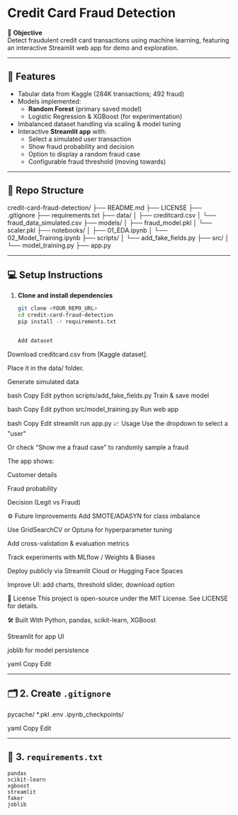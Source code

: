# Credit Card Fraud Detection

🎯 **Objective**  
Detect fraudulent credit card transactions using machine learning, featuring an interactive Streamlit web app for demo and exploration.

---

## 🚀 Features

- Tabular data from Kaggle (284K transactions; 492 fraud)
- Models implemented:
  - **Random Forest** (primary saved model)
  - Logistic Regression & XGBoost (for experimentation)
- Imbalanced dataset handling via scaling & model tuning
- Interactive **Streamlit app** with:
  - Select a simulated user transaction
  - Show fraud probability and decision
  - Option to display a random fraud case
  - Configurable fraud threshold (moving towards)

---

## 📁 Repo Structure

credit-card-fraud-detection/
├── README.md
├── LICENSE
├── .gitignore
├── requirements.txt
├── data/
│ ├── creditcard.csv
│ └── fraud_data_simulated.csv
├── models/
│ ├── fraud_model.pkl
│ └── scaler.pkl
├── notebooks/
│ ├── 01_EDA.ipynb
│ └── 02_Model_Training.ipynb
├── scripts/
│ └── add_fake_fields.py
├── src/
│ └── model_training.py
├── app.py


---

## 💻 Setup Instructions

1. **Clone and install dependencies**

   ```bash
   git clone <YOUR_REPO_URL>
   cd credit-card-fraud-detection
   pip install -r requirements.txt


   Add dataset

Download creditcard.csv from [Kaggle dataset].

Place it in the data/ folder.

Generate simulated data

bash
Copy
Edit
python scripts/add_fake_fields.py
Train & save model

bash
Copy
Edit
python src/model_training.py
Run web app

bash
Copy
Edit
streamlit run app.py
📈 Usage
Use the dropdown to select a "user"

Or check “Show me a fraud case” to randomly sample a fraud

The app shows:

Customer details

Fraud probability

Decision (Legit vs Fraud)

⚙️ Future Improvements
Add SMOTE/ADASYN for class imbalance

Use GridSearchCV or Optuna for hyperparameter tuning

Add cross-validation & evaluation metrics

Track experiments with MLflow / Weights & Biases

Deploy publicly via Streamlit Cloud or Hugging Face Spaces

Improve UI: add charts, threshold slider, download option

📄 License
This project is open-source under the MIT License.
See LICENSE for details.

🛠️ Built With
Python, pandas, scikit-learn, XGBoost

Streamlit for app UI

joblib for model persistence

yaml
Copy
Edit

---

## 🗂 2. Create `.gitignore`

pycache/
*.pkl
.env
.ipynb_checkpoints/

yaml
Copy
Edit

---

## 🧩 3. `requirements.txt`

```text
pandas
scikit-learn
xgboost
streamlit
faker
joblib

